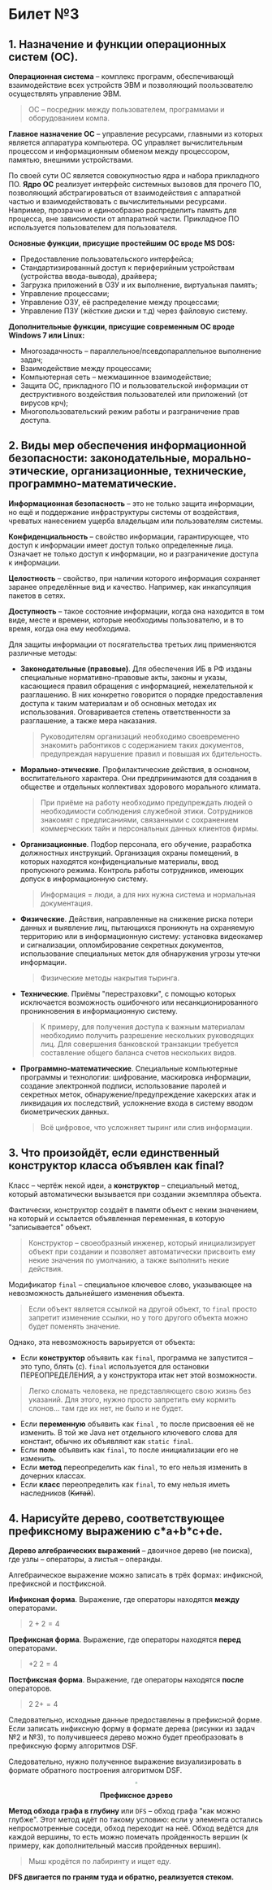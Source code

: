 # Билет №3

## 1. Назначение и функции операционных систем (ОС).

**Операционная система** – комплекс программ, обеспечивающй взаимодействие всех устройств ЭВМ и позволяющий поользователю осуществлять управление ЭВМ.

> ОС – посредник между пользователем, программами и оборудованием компа.

**Главное назначение ОС** – управление ресурсами, главными из которых является аппаратура компьютера. ОС управляет вычислительным процессом и информационным обменом между процессором, памятью, внешними устройствами.

По своей сути ОС является совокупностью ядра и набора прикладного ПО. **Ядро ОС** реализует интерфейс системных вызовов для прочего ПО, позволяющий абстрагироваться от взаимодействия с аппаратной частью и взаимодействовать с вычислительными ресурсами. Например, прозрачно и единообразно распределить память для процесса, вне зависимости от аппаратной части. Прикладное ПО используется пользователем для пользователя.

**Основные функции, присущие простейшим ОС вроде MS DOS:**

- Предоставление пользовательского интерфейса;
- Стандартизированный доступ к периферийным устройствам (устройства ввода-вывода), драйвера;
- Загрузка приложений в ОЗУ и их выполнение, виртуальная память;
- Управление процессами;
- Управление ОЗУ, её распределение между процессами;
- Управление ПЗУ (жёсткие диски и т.д) через файловую систему.

**Дополнительные функции, присущие современным ОС вроде Windows 7 или Linux:**

- Многозадачность – параллельное/псевдопараллельное выполнение задач;
- Взаимодействие между процессами;
- Компьютерная сеть – межмашинное взаимодействие;
- Защита ОС, прикладного ПО и пользовательской информации от деструктивного воздействия пользователей или приложений (от вирусов крч);
- Многопользовательский режим работы и разграничение прав доступа.

## 2. Виды мер обеспечения информационной безопасности: законодательные, морально-этические, организационные, технические, программно-математические.

**Информационная безопасность** – это не только защита информации, но ещё и поддержание инфраструктуры системы от воздействия, чреватых нанесением ущерба владельцам или пользователям системы.

**Конфиденциальность** – свойство информации, гарантирующее, что доступ к информации имеет доступ только определенные лица. Означает не только доступ к информации, но и разграничение доступа к информации.

**Целостность** – свойство, при наличии которого информация сохраняет заранее определённые вид и качество. Например, как инкапсуляция пакетов в сетях.

**Доступность** – такое состояние информации, когда она находится в том виде, месте и времени, которые необходимы пользователю, и в то время, когда она ему необходима.

Для защиты информации от посягательства третьих лиц применяются различные методы:

- **Законодательные (правовые)**.
  Для обеспечения ИБ в РФ изданы специальные нормативно-правовые акты, законы и указы, касающиеся правил обращения с информацией, нежелательной к разглашению. В них конкретно говорится о порядке предоставления доступа к таким материалам и об основных методах их использования. Оговаривается степень ответственности за разглашение, а также мера наказания.

  > Руководителям организаций необходимо своевременно знакомить рабонтиков с содержанием таких документов, предупреждая нарушение правил и повышая их бдительность.

- **Морально-этические**.
  Профилактические действия, в основном, воспитательного характера. Они предпринимаются для создания в обществе и отдельных коллективах здорового морального климата.

  > При приёме на работу необходимо предупреждать людей о необходимости соблюдения служебной этики. Сотрудников знакомят с предписаниями, связанными с сохранением коммерческих тайн и персональных данных клиентов фирмы.

- **Организационные**.
  Подбор персонала, его обучение, разработка должностных инструкций. Организация охраны помещений, в которых находятся конфиденциальные материалы, ввод пропускного режима. Контроль работы сотрудников, имеющих допуск в информационную систему.

  > Информация = люди, а для них нужна система и нормальная документация.

- **Физические**.
  Действия, направленные на снижение риска потери данных и выявление лиц, пытающихся проникнуть на охраняемую территорию или в информационную систему: установка видеокамер и сигнализации, опломбирование секретных документов, использование специальных меток для обнаружения угрозы утечки информации.

  > Физические методы накрытия тыринга.

- **Технические**.
  Приёмы "перестраховки", с помощью которых исключается возможность ошибочного или несанкционированного проникновения в информационную систему.

  > К примеру, для получения доступа к важным материалам необходимо получить разрешение нескольких руководящих лиц. Для совершения банковской транзакции требуется составление общего баланса счетов нескольких видов.

- **Программно-математические**.
  Специальные компьютерные программы и технологии: шифрование, маскировка информации, создание электронной подписи, использование паролей и секретных меток, обнаружение/предупреждение хакерских атак и ликвидация их последствий, усложнение входа в систему вводом биометрических данных.

  > Всё цифровое, что усложняет тыринг или слив информации.

## 3. Что произойдёт, если единственный конструктор класса объявлен как final?

Класс – чертёж некой идеи, а **конструктор** – специальный метод, который автоматически вызывается при создании экземпляра объекта.

Фактически, конструктор создаёт в памяти объект с неким значением, на который и ссылается объявленная переменная, в которую "записывается" объект.

> Конструктор – своеобразный инженер, который инициализирует объект при создании и позволяет автоматически присвоить ему некие значения по умолчанию, а также выполнить некие действия.

Модификатор `final` – специальное ключевое слово, указывающее на невозможность дальнейшего изменения объекта.

> Если объект является ссылкой на другой объект, то `final` просто запретит изменение ссылки, но у того другого объекта можно будет поменять значение.

Однако, эта невозможность варьируется от объекта:

- Если **конструктор** объявить как `final`, программа не запустится – это тупо, блять (с). `final` используется для остановки ПЕРЕОПРЕДЕЛЕНИЯ, а у конструктора итак нет этой возможности.

> Легко сломать человека, не представляющего свою жизнь без указаний.
> Для этого, нужно просто запретить ему кормить слонов… там где их нет, не было и не будет.

- Если **переменную** объявить как `final` , то после присвоения её не изменить. В той же Java нет отдельного ключевого слова для констант, обычно их объявляют как `static final`.
- Если **поле** объявить как `final`, то после инициализации его не изменить.
- Если **метод** переопределить как `final`, то его нельзя изменить в дочерних классах.
- Если **класс** переопределить как `final`, то ему нельзя иметь наследников (~~Китай~~).

## 4. Нарисуйте дерево, соответствующее префиксному выражению c\*a+b\*c+de.

**Дерево алгебраических выражений** – двоичное дерево (не поиска), где узлы – операторы, а листья – операнды.

Алгебраическое выражение можно записать в трёх формах: инфиксной, префиксной и постфиксной.

**Инфиксная форма**. Выражение, где операторы находятся **между** операторами.

> $2+2=4$

**Префиксная форма**. Выражение, где операторы находятся **перед** операторами.

> $+2\;2=4$

**Постфиксная форма**. Выражение, где операторы находятся **после** операторов.

> $2\;2+=4$

Следовательно, исходные данные предоставлены в префиксной форме. Если записать инфиксную форму в формате дерева (рисунки из задач №2 и №3), то получившееся дерево можно будет преобразовать в префиксную форму алгоритмов DSF.

Следовательно, нужно полученное выражение визуализировать в формате обратного построения алгоритмом DSF.

<p style="text-align: center;"><img src="https://drive.google.com/uc?export=view&id=1iPJuo8Yf4rYRB985r41p6nIXZnnAtSuT" style=" zoom: 20%;"><b><p style="text-align: center;">Префиксное дэрево</p></b></p>

**Метод обхода графа в глубину** или `DFS` – обход графа "как можно глубже". Этот метод идёт по такому условию: если у элемента остались непросмотренные соседи, обход переходит на неё. Обход ведётся для каждой вершины, то есть можно помечать пройденность вершин (к примеру, как дополнительный массив пройденных вершин).

> Мыш кродётся по лабиринту и ищет еду.

**DFS двигается по граням туда и обратно, реализуется стеком.**